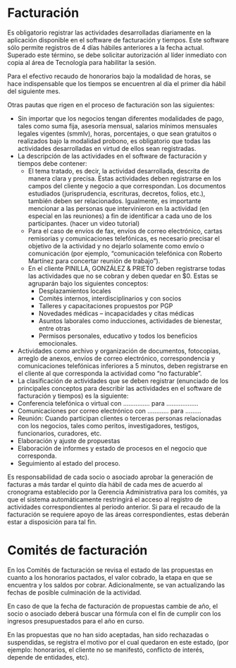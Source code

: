 # Facturación

Es obligatorio registrar las actividades desarrolladas diariamente en la aplicación disponible en el software de facturación y tiempos. Este software sólo permite registros de 4 días hábiles anteriores a la fecha actual. Superado este término, se debe solicitar autorización al líder inmediato con copia al área de Tecnología para habilitar la sesión.

Para el efectivo recaudo de honorarios bajo la modalidad de horas, se hace indispensable que los tiempos se encuentren al día el primer día hábil del siguiente mes.

Otras pautas que rigen en el proceso de facturación son las siguientes:

- Sin importar que los negocios tengan diferentes modalidades de pago, tales como suma fija, asesoría mensual, salarios mínimos mensuales legales vigentes (smmlv), horas, porcentajes, o que sean gratuitos o realizados bajo la modalidad probono, es obligatorio que todas las actividades desarrolladas en virtud de ellos sean registradas.
- La descripción de las actividades en el software de facturación y tiempos debe contener:
    - El tema tratado, es decir, la actividad desarrollada, descrita de manera clara y precisa. Estas actividades deben registrarse en los campos del cliente y negocio a que correspondan. Los documentos estudiados (jurisprudencia, escrituras, decretos, folios, etc.), también deben ser relacionados. Igualmente, es importante mencionar a las personas que intervinieron en la actividad (en especial en las reuniones) a fin de identificar a cada uno de los participantes. (hacer un video tutorial)
    - Para el caso de envíos de fax, envíos de correo electrónico, cartas remisorias y comunicaciones telefónicas, es necesario precisar el objetivo de la actividad y no dejarlo solamente como envío o comunicación (por ejemplo, “comunicación telefónica con Roberto Martínez para concertar reunión de trabajo”).
    - En el cliente PINILLA, GONZÁLEZ & PRIETO deben registrarse todas las actividades que no se cobran y deben quedar en $0. Estas se agruparán bajo los siguientes conceptos:
        - Desplazamientos locales
        - Comités internos, interdisciplinarios y con socios
        - Talleres y capacitaciones propuestos por PGP
        - Novedades médicas – incapacidades y citas médicas
        - Asuntos laborales como inducciones, actividades de bienestar, entre otras
        - Permisos personales, educativo y todos los beneficios emocionales.
- Actividades como archivo y organización de documentos, fotocopias, arreglo de anexos, envíos de correo electrónico, correspondencia y comunicaciones telefónicas inferiores a 5 minutos, deben registrarse en el cliente al que corresponda la actividad como “no facturable”.
- La clasificación de actividades que se deben registrar (enunciado de los principales conceptos para describir las actividades en el software de facturación y tiempos) es la siguiente:
- Conferencia telefónica o virtual con …………… para ………………
- Comunicaciones por correo electrónico con ………… para ………
- Reunión: Cuando participan clientes o terceras personas relacionadas con los negocios, tales como peritos, investigadores, testigos, funcionarios, curadores, etc.
- Elaboración y ajuste de propuestas
- Elaboración de informes y estado de procesos en el negocio que corresponda.
- Seguimiento al estado del proceso.

Es responsabilidad de cada socio o asociado aprobar la generación de facturas a más tardar el quinto día hábil de cada mes de acuerdo al cronograma establecido por la Gerencia Administrativa para los comités, ya que el sistema automáticamente restringirá el acceso al registro de actividades correspondientes al periodo anterior. Si para el recaudo de la facturación se requiere apoyo de las áreas correspondientes, estas deberán estar a disposición para tal fin.

# Comités de facturación

En los Comités de facturación se revisa el estado de las propuestas en cuanto a los honorarios pactados, el valor cobrado, la etapa en que se encuentra y los saldos por cobrar. Adicionalmente, se van actualizando las fechas de posible culminación de la actividad.

En caso de que la fecha de facturación de propuestas cambie de año, el socio o asociado deberá buscar una fórmula con el fin de cumplir con los ingresos presupuestados para el año en curso.

En las propuestas que no han sido aceptadas, han sido rechazadas o suspendidas, se registra el motivo por el cual quedaron en este estado, (por ejemplo: honorarios, el cliente no se manifestó, conflicto de interés, depende de entidades, etc).